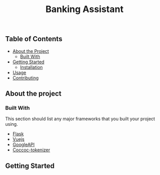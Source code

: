<h1 align="center"> Banking Assistant </h1> <br>

## Table of Contents
* [About the Project](#about-the-project)
  * [Built With](#built-with)
* [Getting Started](#getting-started)
  * [Installation](#installation)
* [Usage](#usage)
* [Contributing](#contributing)

## About the project

### Built With
This section should list any major frameworks that you built your project using. 
* [Flask](https://flask.palletsprojects.com/en/1.1.x/)
* [Vuejs](https://vuejs.org/)
* [GoogleAPI](https://cloud.google.com/speech-to-text)
* [Coccoc-tokenizer](https://github.com/coccoc/coccoc-tokenizer)



## Getting Started
